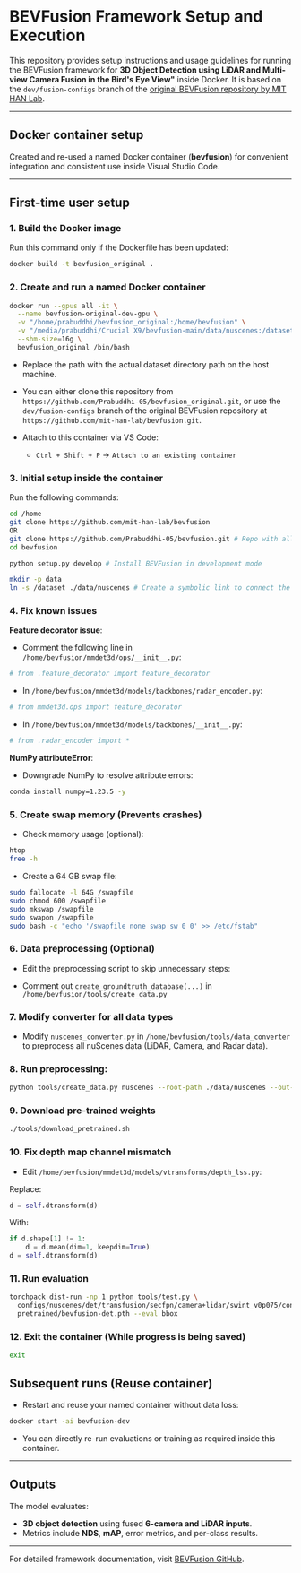 # BEVFusion Framework Setup and Execution

This repository provides setup instructions and usage guidelines for running the BEVFusion framework for **3D Object Detection using LiDAR and Multi-view Camera Fusion in the Bird's Eye View"** inside Docker. It is based on the ```dev/fusion-configs``` branch of the [original BEVFusion repository by MIT HAN Lab](https://github.com/mit-han-lab/bevfusion).

---
## Docker container setup

Created and re-used a named Docker container (**bevfusion**) for convenient integration and consistent use inside Visual Studio Code.

---

## First-time user setup

### 1. Build the Docker image

Run this command only if the Dockerfile has been updated:

```bash
docker build -t bevfusion_original .
```

### 2. Create and run a named Docker container

```bash
docker run --gpus all -it \
  --name bevfusion-original-dev-gpu \
  -v "/home/prabuddhi/bevfusion_original:/home/bevfusion" \
  -v "/media/prabuddhi/Crucial X9/bevfusion-main/data/nuscenes:/dataset" \
  --shm-size=16g \
  bevfusion_original /bin/bash
```

* Replace the path with the actual dataset directory path on the host machine.

* You can either clone this repository from ```https://github.com/Prabuddhi-05/bevfusion_original.git```, or use the ```dev/fusion-configs``` branch of the original BEVFusion repository at ```https://github.com/mit-han-lab/bevfusion.git```.

* Attach to this container via VS Code:

  * `Ctrl + Shift + P` → `Attach to an existing container`


### 3. Initial setup inside the container

Run the following commands:

```bash
cd /home
git clone https://github.com/mit-han-lab/bevfusion
OR
git clone https://github.com/Prabuddhi-05/bevfusion.git # Repo with all the modifications mentioned below (except numpy installation)
cd bevfusion

python setup.py develop # Install BEVFusion in development mode

mkdir -p data
ln -s /dataset ./data/nuscenes # Create a symbolic link to connect the dataset on the host machine to Docker 
```

### 4. Fix known issues

**Feature decorator issue**:

* Comment the following line in `/home/bevfusion/mmdet3d/ops/__init__.py`:

```python
# from .feature_decorator import feature_decorator
```

* In `/home/bevfusion/mmdet3d/models/backbones/radar_encoder.py`:

```python
# from mmdet3d.ops import feature_decorator
```

* In `/home/bevfusion/mmdet3d/models/backbones/__init__.py`:

```python
# from .radar_encoder import *
```

**NumPy attributeError**:

* Downgrade NumPy to resolve attribute errors:

```bash
conda install numpy=1.23.5 -y
```

### 5. Create swap memory (Prevents crashes)

* Check memory usage (optional):

```bash
htop
free -h
```

* Create a 64 GB swap file:

```bash
sudo fallocate -l 64G /swapfile
sudo chmod 600 /swapfile
sudo mkswap /swapfile
sudo swapon /swapfile
sudo bash -c "echo '/swapfile none swap sw 0 0' >> /etc/fstab"
```

### 6. Data preprocessing (Optional)

* Edit the preprocessing script to skip unnecessary steps:

* Comment out `create_groundtruth_database(...)` in `/home/bevfusion/tools/create_data.py`


### 7. Modify converter for all data types

* Modify `nuscenes_converter.py` in `/home/bevfusion/tools/data_converter` to preprocess all nuScenes data (LiDAR, Camera, and Radar data).

### 8. Run preprocessing:

```bash
python tools/create_data.py nuscenes --root-path ./data/nuscenes --out-dir ./data/nuscenes --extra-tag nuscenes --version v1.0
```

### 9. Download pre-trained weights

```bash
./tools/download_pretrained.sh
```

### 10. Fix depth map channel mismatch

* Edit `/home/bevfusion/mmdet3d/models/vtransforms/depth_lss.py`:

Replace:

```python
d = self.dtransform(d)
```

With:

```python
if d.shape[1] != 1:
    d = d.mean(dim=1, keepdim=True)
d = self.dtransform(d)
```

### 11. Run evaluation

```bash
torchpack dist-run -np 1 python tools/test.py \
  configs/nuscenes/det/transfusion/secfpn/camera+lidar/swint_v0p075/convfuser.yaml \
  pretrained/bevfusion-det.pth --eval bbox
```
### 12. Exit the container (While progress is being saved)
```bash
exit

```

## Subsequent runs (Reuse container)

* Restart and reuse your named container without data loss:

```bash
docker start -ai bevfusion-dev
```

* You can directly re-run evaluations or training as required inside this container.

---

## Outputs

The model evaluates:

* **3D object detection** using fused **6-camera and LiDAR inputs**.
* Metrics include **NDS**, **mAP**, error metrics, and per-class results.

---

For detailed framework documentation, visit [BEVFusion GitHub](https://github.com/mit-han-lab/bevfusion).
